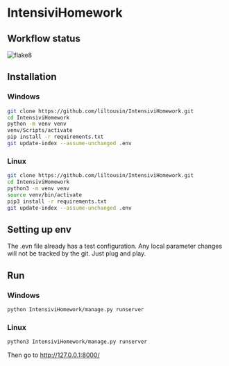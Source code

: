 # IntensiviHomework
## Workflow status
![flake8](https://github.com/liltousin/IntensiviHomework/actions/workflows/python-package.yml/badge.svg?event=push)
## Installation
### Windows
```bash
git clone https://github.com/liltousin/IntensiviHomework.git
cd IntensiviHomework
python -m venv venv
venv/Scripts/activate
pip install -r requirements.txt
git update-index --assume-unchanged .env
```
### Linux 
```bash
git clone https://github.com/liltousin/IntensiviHomework.git
cd IntensiviHomework
python3 -m venv venv
source venv/bin/activate
pip3 install -r requirements.txt
git update-index --assume-unchanged .env
```
## Setting up env
The .evn file already has a test configuration. Any local parameter changes will not be tracked by the git. Just plug and play.
## Run
### Windows
```bash
python IntensiviHomework/manage.py runserver
```
### Linux
```bash
python3 IntensiviHomework/manage.py runserver
```
Then go to http://127.0.0.1:8000/
